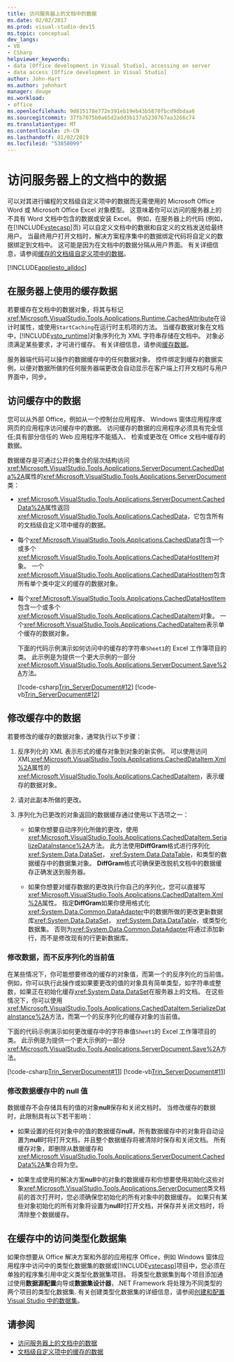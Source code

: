 ```yaml
---
title: 访问服务器上的文档中的数据
ms.date: 02/02/2017
ms.prod: visual-studio-dev15
ms.topic: conceptual
dev_langs:
- VB
- CSharp
helpviewer_keywords:
- data [Office development in Visual Studio], accessing on server
- data access [Office development in Visual Studio]
author: John-Hart
ms.author: johnhart
manager: douge
ms.workload:
- office
ms.openlocfilehash: 9d815178e772e391eb19eb43b5870fbcd9dbdaa6
ms.sourcegitcommit: 37fb7075b0a65d2add3b137a5230767aa3266c74
ms.translationtype: MT
ms.contentlocale: zh-CN
ms.lasthandoff: 01/02/2019
ms.locfileid: "53858099"
---
```

# <a name="access-data-in-documents-on-the-server"></a>访问服务器上的文档中的数据
  可以对其进行编程的文档级自定义项中的数据而无需使用的 Microsoft Office Word 或 Microsoft Office Excel 对象模型。 这意味着你可以访问的服务器上的不具有 Word 文档中包含的数据或安装 Excel。 例如，在服务器上的代码 (例如，在[!INCLUDE[vstecasp](../sharepoint/includes/vstecasp-md.md)]页) 可以自定义文档中的数据和自定义的文档发送给最终用户。 当最终用户打开文档时，解决方案程序集中的数据绑定代码将自定义的数据绑定到文档中。 这可能是因为在文档中的数据分隔从用户界面。 有关详细信息，请参阅[缓存的文档级自定义项中的数据](../vsto/cached-data-in-document-level-customizations.md)。

 [!INCLUDE[appliesto_alldoc](../vsto/includes/appliesto-alldoc-md.md)]

## <a name="cache-data-for-use-on-a-server"></a>在服务器上使用的缓存数据
 若要缓存在文档中的数据对象，将其与标记<xref:Microsoft.VisualStudio.Tools.Applications.Runtime.CachedAttribute>在设计时属性，或使用`StartCaching`在运行时主机项的方法。 当缓存数据对象在文档中，[!INCLUDE[vsto_runtime](../vsto/includes/vsto-runtime-md.md)]对象序列化为 XML 字符串存储在文档中。 对象必须满足某些要求，才可进行缓存。 有关详细信息，请参阅[缓存数据](../vsto/caching-data.md)。

 服务器端代码可以操作的数据缓存中的任何数据对象。 控件绑定到缓存的数据实例，以便对数据所做的任何服务器端更改会自动显示在客户端上打开文档时与用户界面中，同步。

## <a name="access-data-in-the-cache"></a>访问缓存中的数据
 您可以从外部 Office，例如从一个控制台应用程序、 Windows 窗体应用程序或网页的应用程序访问缓存中的数据。 访问缓存的数据的应用程序必须具有完全信任;具有部分信任的 Web 应用程序不能插入、 检索或更改在 Office 文档中缓存的数据。

 数据缓存是可通过公开的集合的层次结构访问<xref:Microsoft.VisualStudio.Tools.Applications.ServerDocument.CachedData%2A>属性的<xref:Microsoft.VisualStudio.Tools.Applications.ServerDocument>类：

- <xref:Microsoft.VisualStudio.Tools.Applications.ServerDocument.CachedData%2A>属性返回<xref:Microsoft.VisualStudio.Tools.Applications.CachedData>，它包含所有的文档级自定义项中缓存的数据。

- 每个<xref:Microsoft.VisualStudio.Tools.Applications.CachedData>包含一个或多个<xref:Microsoft.VisualStudio.Tools.Applications.CachedDataHostItem>对象。 一个<xref:Microsoft.VisualStudio.Tools.Applications.CachedDataHostItem>包含所有单个类中定义的缓存的数据对象。

- 每个<xref:Microsoft.VisualStudio.Tools.Applications.CachedDataHostItem>包含一个或多个<xref:Microsoft.VisualStudio.Tools.Applications.CachedDataItem>对象。 一个<xref:Microsoft.VisualStudio.Tools.Applications.CachedDataItem>表示单个缓存的数据对象。

  下面的代码示例演示如何访问中的缓存的字符串`Sheet1`的 Excel 工作簿项目的类。 此示例是为提供一个更大示例的一部分<xref:Microsoft.VisualStudio.Tools.Applications.ServerDocument.Save%2A>方法。

  [!code-csharp[Trin_ServerDocument#12](../vsto/codesnippet/CSharp/Trin_ServerDocument/Form1.cs#12)]
  [!code-vb[Trin_ServerDocument#12](../vsto/codesnippet/VisualBasic/Trin_ServerDocument/Form1.vb#12)]

## <a name="modify-data-in-the-cache"></a>修改缓存中的数据
 若要修改的缓存的数据对象，通常执行以下步骤：

1.  反序列化的 XML 表示形式的缓存对象到对象的新实例。 可以使用访问 XML<xref:Microsoft.VisualStudio.Tools.Applications.CachedDataItem.Xml%2A>属性的<xref:Microsoft.VisualStudio.Tools.Applications.CachedDataItem>，表示缓存的数据对象。

2.  请对此副本所做的更改。

3.  序列化为已更改的对象返回的数据缓存通过使用以下选项之一：

    -   如果你想要自动序列化所做的更改，使用<xref:Microsoft.VisualStudio.Tools.Applications.CachedDataItem.SerializeDataInstance%2A>方法。 此方法使用**DiffGram**格式进行序列化<xref:System.Data.DataSet>， <xref:System.Data.DataTable>，和类型的数据缓存中的数据集对象。 **DiffGram**格式可确保更改脱机文档中的数据缓存正确发送到服务器。

    -   如果你想要对缓存数据的更改执行你自己的序列化，您可以直接写<xref:Microsoft.VisualStudio.Tools.Applications.CachedDataItem.Xml%2A>属性。 指定**DiffGram**如果你使用格式化<xref:System.Data.Common.DataAdapter>中的数据所做的更改更新数据库<xref:System.Data.DataSet>， <xref:System.Data.DataTable>，或类型化数据集。 否则为<xref:System.Data.Common.DataAdapter>将通过添加新行，而不是修改现有的行更新数据库。

### <a name="modify-data-without-deserializing-the-current-value"></a>修改数据，而不反序列化的当前值
 在某些情况下，你可能想要修改的缓存的对象值，而第一个的反序列化的当前值。 例如，你可以执行此操作或如果要更改的值的对象具有简单类型，如字符串或整数，如果正在初始化缓存<xref:System.Data.DataSet>在服务器上的文档。 在这些情况下，你可以使用<xref:Microsoft.VisualStudio.Tools.Applications.CachedDataItem.SerializeDataInstance%2A>方法，而第一个的反序列化的缓存对象的当前值。

 下面的代码示例演示如何更改缓存中的字符串值`Sheet1`的 Excel 工作簿项目的类。 此示例是为提供一个更大示例的一部分<xref:Microsoft.VisualStudio.Tools.Applications.ServerDocument.Save%2A>方法。

 [!code-csharp[Trin_ServerDocument#11](../vsto/codesnippet/CSharp/Trin_ServerDocument/Form1.cs#11)]
 [!code-vb[Trin_ServerDocument#11](../vsto/codesnippet/VisualBasic/Trin_ServerDocument/Form1.vb#11)]

### <a name="modify-null-values-in-the-data-cache"></a>修改数据缓存中的 null 值
 数据缓存不会存储具有的值的对象**null**保存和关闭文档时。 当修改缓存的数据时，此限制具有以下若干影响：

-   如果设置的任何对象中的值的数据缓存**null**，所有数据缓存中的对象将自动设置为**null**时将打开文档，并且整个数据缓存将被清除时保存和关闭文档。 所有缓存对象，即删除从数据缓存和<xref:Microsoft.VisualStudio.Tools.Applications.ServerDocument.CachedData%2A>集合将为空。

-   如果生成使用的解决方案**null**中的对象的数据缓存和你想要使用初始化这些对象<xref:Microsoft.VisualStudio.Tools.Applications.ServerDocument>类文档前的首次打开时，您必须确保您初始化的所有对象中的数据缓存。 如果只有某些对象初始化的所有对象将设置为**null**时打开文档，并保存并关闭文档时，将清除整个数据缓存。

## <a name="access-typed-datasets-in-the-cache"></a>在缓存中的访问类型化数据集
 如果你想要从 Office 解决方案和外部的应用程序 Office，例如 Windows 窗体应用程序中访问中的类型化数据集的数据或[!INCLUDE[vstecasp](../sharepoint/includes/vstecasp-md.md)]项目中，您必须在单独的程序集引用中定义类型化数据集项目。 将类型化数据集到每个项目添加通过使用**数据源配置**向导或**数据集设计器**，.NET Framework 将处理为不同类型的两个项目的类型化数据集. 有关创建类型化数据集的详细信息，请参阅[创建和配置 Visual Studio 中的数据集](../data-tools/create-and-configure-datasets-in-visual-studio.md)。

## <a name="see-also"></a>请参阅

- [访问服务器上的文档中的数据](../vsto/accessing-data-in-documents-on-the-server.md)
- [文档级自定义项中的缓存的数据](../vsto/cached-data-in-document-level-customizations.md)
